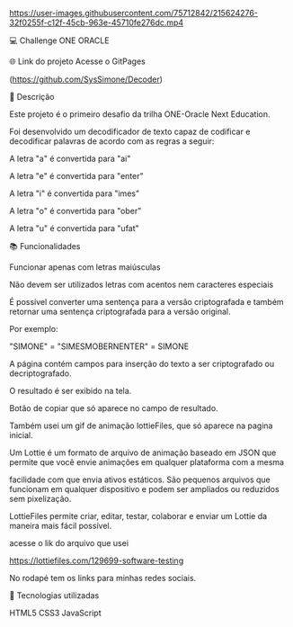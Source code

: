 

https://user-images.githubusercontent.com/75712842/215624276-32f0255f-c12f-45cb-963e-45710fe276dc.mp4

💻 Challenge ONE ORACLE

🌐 Link do projeto
Acesse o GitPages

(https://github.com/SysSimone/Decoder)

📝 Descrição

Este projeto é o primeiro desafio da trilha ONE-Oracle Next Education.

Foi desenvolvido um decodificador de texto capaz de codificar e decodificar palavras de acordo com as regras a seguir:


A letra "a" é convertida para "ai" 

A letra "e" é convertida para "enter"

A letra "i" é convertida para "imes"

A letra "o" é convertida para "ober"

A letra "u" é convertida para "ufat"


📚 Funcionalidades

Funcionar apenas com letras maiúsculas

Não devem ser utilizados letras com acentos nem caracteres especiais

É possível converter uma sentença para a versão criptografada e também retornar uma sentença criptografada para a versão original.

Por exemplo:

"SIMONE" = "SIMESMOBERNENTER" = SIMONE 


A página contém campos para inserção do texto a ser criptografado ou decriptografado.

O resultado é ser exibido na tela.

Botão de copiar  que só aparece no campo de resultado.

Também usei um gif de animação lottieFiles, que só aparece na pagina inicial.

Um Lottie é um formato de arquivo de animação baseado em JSON que permite que você envie animações em qualquer plataforma com a mesma 

facilidade com que envia ativos estáticos. São pequenos arquivos que funcionam em qualquer dispositivo e podem ser ampliados ou reduzidos sem pixelização.

LottieFiles permite criar, editar, testar, colaborar e enviar um Lottie da maneira mais fácil possível.

acesse o lik do arquivo que usei

https://lottiefiles.com/129699-software-testing

No rodapé tem os links para minhas redes sociais.

🔧 Tecnologias utilizadas

HTML5  CSS3  JavaScript
